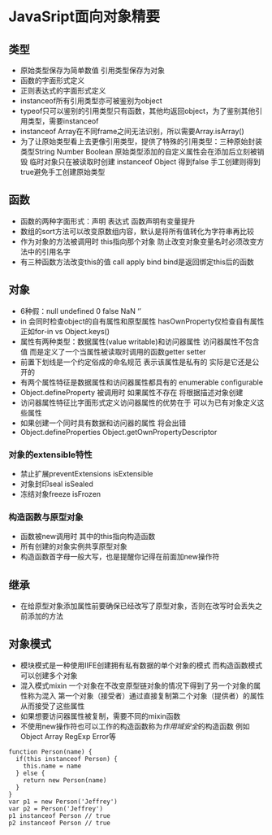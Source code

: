# JavaSript面向对象精要

## 类型

- 原始类型保存为简单数值 引用类型保存为对象
- 函数的字面形式定义
- 正则表达式的字面形式定义
- instanceof所有引用类型亦可被鉴别为object
- typeof只可以鉴别的引用类型只有函数，其他均返回object，为了鉴别其他引用类型，需要instanceof
- instanceof Array在不同frame之间无法识别，所以需要Array.isArray()
- 为了让原始类型看上去更像引用类型，提供了特殊的引用类型：三种原始封装类型String Number Boolean 原始类型添加的自定义属性会在添加后立刻被销毁 临时对象只在被读取时创建 instanceof Object 得到false 手工创建则得到true避免手工创建原始类型

## 函数

- 函数的两种字面形式：声明 表达式 函数声明有变量提升
- 数组的sort方法可以改变原数组内容，默认是将所有值转化为字符串再比较
- 作为对象的方法被调用时 this指向那个对象 防止改变对象变量名时必须改变方法中的引用名字
- 有三种函数方法改变this的值 call apply bind bind是返回绑定this后的函数

## 对象

- 6种假：null undefined 0 false NaN ‘’
- in 会同时检查object的自有属性和原型属性 hasOwnProperty仅检查自有属性 正如for-in vs Object.keys()
- 属性有两种类型：数据属性(value writable)和访问器属性 访问器属性不包含值 而是定义了一个当属性被读取时调用的函数getter setter
- 前置下划线是一个约定俗成的命名规范 表示该属性是私有的 实际是它还是公开的
- 有两个属性特征是数据属性和访问器属性都具有的 enumerable configurable
- Object.defineProperty 被调用时 如果属性不存在 将根据描述对象创建
- 访问器属性特征比字面形式定义访问器属性的优势在于 可以为已有对象定义这些属性
- 如果创建一个同时具有数据和访问器的属性 将会出错
- Object.defineProperties Object.getOwnPropertyDescriptor

### 对象的extensible特性

- 禁止扩展preventExtensions isExtensible
- 对象封印seal isSealed
- 冻结对象freeze isFrozen

### 构造函数与原型对象

- 函数被new调用时 其中的this指向构造函数
- 所有创建的对象实例共享原型对象
- 构造函数首字母一般大写，也是提醒你记得在前面加new操作符

## 继承

- 在给原型对象添加属性前要确保已经改写了原型对象，否则在改写时会丢失之前添加的方法

## 对象模式

- 模块模式是一种使用IIFE创建拥有私有数据的单个对象的模式 而构造函数模式可以创建多个对象
- 混入模式mixin 一个对象在不改变原型链对象的情况下得到了另一个对象的属性称为混入 第一个对象（接受者）通过直接复制第二个对象（提供者）的属性从而接受了这些属性
- 如果想要访问器属性被复制，需要不同的mixin函数
- 不使用new操作符也可以工作的构造函数称为*作用域安全*的构造函数 例如Object Array RegExp Error等
```
function Person(name) {
  if(this instanceof Person) {
    this.name = name
  } else {
    return new Person(name)
  }
}
var p1 = new Person('Jeffrey')
var p2 = Person('Jeffrey')
p1 instanceof Person // true
p2 instanceof Person // true
```